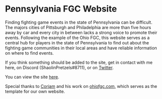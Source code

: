 # Pennsylvania FGC Website

Finding fighting game events in the state of Pennsylvania can be difficult. The majors cities of Pittsburgh and Philadelphia are more than five hours away by car and every city in between lacks a strong voice to promote their events. Following the example of the Ohio FGC, this website serves as a central hub for players in the state of Pennsylvania to find out about the fighting game communities in their local areas and have reliable information on where to find events.

If you think something should be added to the site, get in contact with me here, on Discord (ShaolinPretzels#8711), or on [Twitter](https://twitter.com/shaolinpretzels).

You can view the site [here](https://PennFGC.github.io).

Special thanks to [Corjam](https://twitter.com/codecory) and his work on [ohiofgc.com](https://ohiofgc.com), which serves as the template for our own website.
